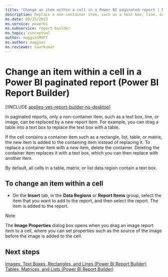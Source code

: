 ```yaml
---
title: "Change an item within a cell in a Power BI paginated report | Microsoft Docs"
description: Replace a non-container item, such as a text box, line, or image, in Power BI paginated reports with a new report item in Power BI Report Builder.
ms.date: 09/25/2023
ms.service: powerbi
ms.subservice: report-builder
ms.topic: conceptual
author: maggiesMSFT
ms.author: maggies
ms.reviewer: saurkumar
---
```

# Change an item within a cell in a Power BI paginated report (Power BI Report Builder)

[!INCLUDE [applies-yes-report-builder-no-desktop](../../includes/applies-yes-report-builder-no-desktop.md)]

In paginated reports, only a non-container item, such as a text box, line, or image, can be replaced by a new report item. For example, you can drag a table into a text box to replace the text box with a table.  
  
 If the cell contains a container item such as a rectangle, list, table, or matrix, the new item is added to the containing item instead of replacing it. To replace a container item with a new item, delete the container. Deleting the container item replaces it with a text box, which you can then replace with another item.  
  
 By default, all cells in a table, matrix, or list data region contain a text box.  
  
  
## To change an item within a cell  
  
-   On the **Insert** tab, in the **Data Regions** or **Report Items** group, select the item that you want to add to the report, and then select the report. The item is added to the report.  
  
> [!NOTE]  
>  The **Image Properties** dialog box opens when you drag an image report item to a cell, where you can set properties such as the source of the image before the image is added to the cell.  
  
## Next steps  
 [Images, Text Boxes, Rectangles, and Lines &#40;Power BI Report Builder&#41;](../../paginated-reports/report-design/images-text-boxes-rectangles-lines-report-builder-service.md)   
 [Tables, Matrices, and Lists &#40;Power BI Report Builder&#41;](../../paginated-reports/report-builder-tables-matrices-lists.md)  
  
  
